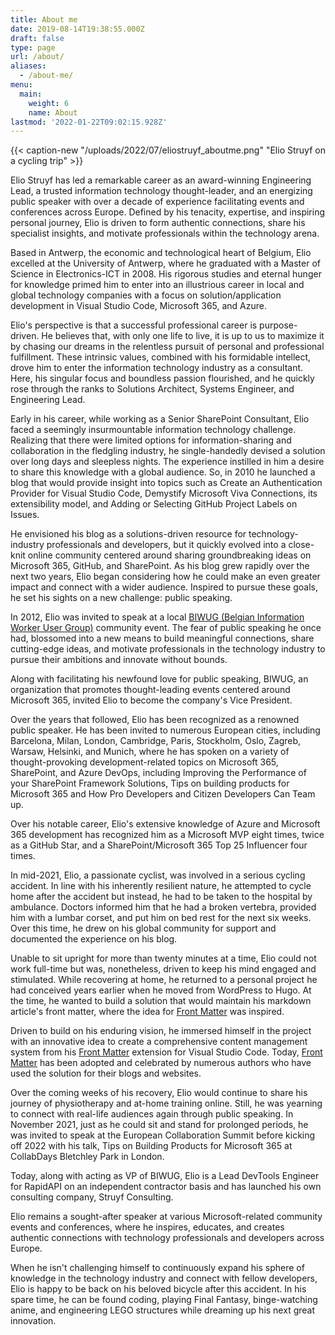 ```yaml
---
title: About me
date: 2019-08-14T19:38:55.000Z
draft: false
type: page
url: /about/
aliases:
  - /about-me/
menu:
  main:
    weight: 6
    name: About
lastmod: '2022-01-22T09:02:15.928Z'
---
```


{{< caption-new "/uploads/2022/07/eliostruyf_aboutme.png" "Elio Struyf on a cycling trip" >}}

Elio Struyf has led a remarkable career as an award-winning Engineering Lead, a trusted information technology thought-leader, and an energizing public speaker with over a decade of experience facilitating events and conferences across Europe. Defined by his tenacity, expertise, and inspiring personal journey, Elio is driven to form authentic connections, share his specialist insights, and motivate professionals within the technology arena. 

Based in Antwerp, the economic and technological heart of Belgium, Elio excelled at the University of Antwerp, where he graduated with a Master of Science in Electronics-ICT in 2008. His rigorous studies and eternal hunger for knowledge primed him to enter into an illustrious career in local and global technology companies with a focus on solution/application development in Visual Studio Code, Microsoft 365, and Azure.

Elio's perspective is that a successful professional career is purpose-driven. He believes that, with only one life to live, it is up to us to maximize it by chasing our dreams in the relentless pursuit of personal and professional fulfillment. These intrinsic values, combined with his formidable intellect, drove him to enter the information technology industry as a consultant. Here, his singular focus and boundless passion flourished, and he quickly rose through the ranks to Solutions Architect, Systems Engineer, and Engineering Lead. 

Early in his career, while working as a Senior SharePoint Consultant, Elio faced a seemingly insurmountable information technology challenge. Realizing that there were limited options for information-sharing and collaboration in the fledgling industry, he single-handedly devised a solution over long days and sleepless nights. The experience instilled in him a desire to share this knowledge with a global audience. So, in 2010 he launched a blog that would provide insight into topics such as Create an Authentication Provider for Visual Studio Code, Demystify Microsoft Viva Connections, its extensibility model, and Adding or Selecting GitHub Project Labels on Issues.

He envisioned his blog as a solutions-driven resource for technology-industry professionals and developers, but it quickly evolved into a close-knit online community centered around sharing groundbreaking ideas on Microsoft 365, GitHub, and SharePoint. As his blog grew rapidly over the next two years, Elio began considering how he could make an even greater impact and connect with a wider audience. Inspired to pursue these goals, he set his sights on a new challenge: public speaking.

In 2012, Elio was invited to speak at a local [BIWUG (Belgian Information Worker User Group)](https://biwug.be) community event. The fear of public speaking he once had, blossomed into a new means to build meaningful connections, share cutting-edge ideas, and motivate professionals in the technology industry to pursue their ambitions and innovate without bounds. 

Along with facilitating his newfound love for public speaking, BIWUG, an organization that promotes thought-leading events centered around Microsoft 365, invited Elio to become the company's Vice President.

Over the years that followed, Elio has been recognized as a renowned public speaker. He has been invited to numerous European cities, including Barcelona, Milan, London, Cambridge, Paris, Stockholm, Oslo, Zagreb, Warsaw, Helsinki, and Munich, where he has spoken on a variety of thought-provoking development-related topics on Microsoft 365, SharePoint, and Azure DevOps, including Improving the Performance of your SharePoint Framework Solutions, Tips on building products for Microsoft 365 and How Pro Developers and Citizen Developers Can Team up.

Over his notable career, Elio's extensive knowledge of Azure and Microsoft 365 development has recognized him as a Microsoft MVP eight times, twice as a GitHub Star, and a SharePoint/Microsoft 365 Top 25 Influencer four times.

In mid-2021, Elio, a passionate cyclist, was involved in a serious cycling accident. In line with his inherently resilient nature, he attempted to cycle home after the accident but instead, he had to be taken to the hospital by ambulance. Doctors informed him that he had a broken vertebra, provided him with a lumbar corset, and put him on bed rest for the next six weeks. Over this time, he drew on his global community for support and documented the experience on his blog.

Unable to sit upright for more than twenty minutes at a time, Elio could not work full-time but was, nonetheless, driven to keep his mind engaged and stimulated. While recovering at home, he returned to a personal project he had conceived years earlier when he moved from WordPress to Hugo. At the time, he wanted to build a solution that would maintain his markdown article's front matter, where the idea for [Front Matter](https://frontmatter.codes) was inspired.

Driven to build on his enduring vision, he immersed himself in the project with an innovative idea to create a comprehensive content management system from his [Front Matter](https://frontmatter.codes) extension for Visual Studio Code. Today, [Front Matter](https://frontmatter.codes) has been adopted and celebrated by numerous authors who have used the solution for their blogs and websites.

Over the coming weeks of his recovery, Elio would continue to share his journey of physiotherapy and at-home training online. Still, he was yearning to connect with real-life audiences again through public speaking. In November 2021, just as he could sit and stand for prolonged periods, he was invited to speak at the European Collaboration Summit before kicking off 2022 with his talk, Tips on Building Products for Microsoft 365 at CollabDays Bletchley Park in London.

Today, along with acting as VP of BIWUG, Elio is a Lead DevTools Engineer for RapidAPI on an independent contractor basis and has launched his own consulting company, Struyf Consulting. 

Elio remains a sought-after speaker at various Microsoft-related community events and conferences, where he inspires, educates, and creates authentic connections with technology professionals and developers across Europe.

When he isn't challenging himself to continuously expand his sphere of knowledge in the technology industry and connect with fellow developers, Elio is happy to be back on his beloved bicycle after this accident. In his spare time, he can be found coding, playing Final Fantasy, binge-watching anime, and engineering LEGO structures while dreaming up his next great innovation.

